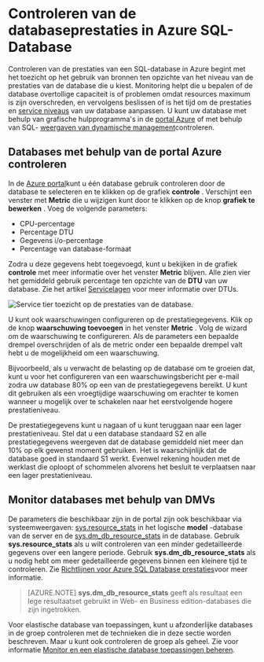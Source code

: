 <properties
    pageTitle="Controleren van de databaseprestaties in Azure SQL-Database | Microsoft Azure"
    description="Meer informatie over de opties voor het controleren van uw database met Azure's en het beheer van dynamische weergaven."
    keywords="prestatiecontrole, cloud database database"
    services="sql-database"
    documentationCenter=""
    authors="CarlRabeler"
    manager="jhubbard"
    editor=""/>

<tags
    ms.service="sql-database"
    ms.devlang="na"
    ms.topic="get-started-article"
    ms.tgt_pltfrm="na"
    ms.workload="data-management"
    ms.date="09/27/2016"
    ms.author="carlrab"/>

# <a name="monitoring-database-performance-in-azure-sql-database"></a>Controleren van de databaseprestaties in Azure SQL-Database
Controleren van de prestaties van een SQL-database in Azure begint met het toezicht op het gebruik van bronnen ten opzichte van het niveau van de prestaties van de database die u kiest. Monitoring helpt die u bepalen of de database overtollige capaciteit is of problemen omdat resources maximum is zijn overschreden, en vervolgens beslissen of is het tijd om de prestaties en [service niveaus](sql-database-service-tiers.md) van uw database aanpassen. U kunt uw database met behulp van grafische hulpprogramma's in de [portal Azure](https://portal.azure.com) of met behulp van SQL- [weergaven van dynamische management](https://msdn.microsoft.com/library/ms188754.aspx)controleren.

## <a name="monitor-databases-using-the-azure-portal"></a>Databases met behulp van de portal Azure controleren

In de [Azure portal](https://portal.azure.com/)kunt u één database gebruik controleren door de database te selecteren en te klikken op de grafiek **controle** . Verschijnt een venster met **Metric** die u wijzigen kunt door te klikken op de knop **grafiek te bewerken** . Voeg de volgende parameters:

- CPU-percentage
- Percentage DTU
- Gegevens i/o-percentage
- Percentage van database-formaat

Zodra u deze gegevens hebt toegevoegd, kunt u bekijken in de grafiek **controle** met meer informatie over het venster **Metric** blijven. Alle zien vier het gemiddeld gebruik percentage ten opzichte van de **DTU** van uw database. Zie het artikel [Servicelagen](sql-database-service-tiers.md) voor meer informatie over DTUs.

![Service tier toezicht op de prestaties van de database.](./media/sql-database-service-tiers/sqldb_service_tier_monitoring.png)

U kunt ook waarschuwingen configureren op de prestatiegegevens. Klik op de knop **waarschuwing toevoegen** in het venster **Metric** . Volg de wizard om de waarschuwing te configureren. Als de parameters een bepaalde drempel overschrijden of als de metric onder een bepaalde drempel valt hebt u de mogelijkheid om een waarschuwing.

Bijvoorbeeld, als u verwacht de belasting op de database om te groeien dat, kunt u voor het configureren van een waarschuwingsbericht per e-mail zodra uw database 80% op een van de prestatiegegevens bereikt. U kunt dit gebruiken als een vroegtijdige waarschuwing om erachter te komen wanneer u mogelijk over te schakelen naar het eerstvolgende hogere prestatieniveau.

De prestatiegegevens kunt u nagaan of u kunt teruggaan naar een lager prestatieniveau. Stel dat u een database standaard S2 en alle prestatiegegevens weergeven dat de database gemiddeld niet meer dan 10% op elk gewenst moment gebruiken. Het is waarschijnlijk dat de database goed in standaard S1 werkt. Evenwel rekening houden met de werklast die oploopt of schommelen alvorens het besluit te verplaatsen naar een lager prestatieniveau.

## <a name="monitor-databases-using-dmvs"></a>Monitor databases met behulp van DMVs

De parameters die beschikbaar zijn in de portal zijn ook beschikbaar via systeemweergaven: [sys.resource_stats](https://msdn.microsoft.com/library/dn269979.aspx) in het logische **model** -database van de server en de [sys.dm_db_resource_stats](https://msdn.microsoft.com/library/dn800981.aspx) in de database. Gebruik **sys.resource_stats** als u wilt controleren van een minder gedetailleerde gegevens over een langere periode. Gebruik **sys.dm_db_resource_stats** als u nodig hebt om meer gedetailleerde gegevens binnen een kleinere tijd te controleren. Zie [Richtlijnen voor Azure SQL Database prestaties](sql-database-performance-guidance.md#monitoring-resource-use-with-sysresourcestats)voor meer informatie.

>[AZURE.NOTE] **sys.dm_db_resource_stats** geeft als resultaat een lege resultaatset gebruikt in Web- en Business edition-databases die zijn ingetrokken.

Voor elastische database van toepassingen, kunt u afzonderlijke databases in de groep controleren met de technieken die in deze sectie worden beschreven. Maar u kunt ook controleren de groep als geheel. Zie voor informatie [Monitor en een elastische database toepassingen beheren](sql-database-elastic-pool-manage-portal.md).
